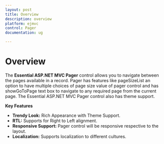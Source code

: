 ```yaml
---
layout: post
title: Overview
description: overview
platform: ejmvc
control: Pager
documentation: ug

---
```


# Overview

The **Essential ASP.NET MVC Pager** control allows you to navigate between the pages available in a record. Pager has features like pageSizeList an option to have multiple choices of page size value of pager control and has showGoToPage text box to navigate to any required page from the current page. The Essential ASP.NET MVC Pager control also has theme support.

**Key Features**

* **Trendy Look:** Rich Appearance with Theme Support.
* **RTL:** Supports for Right to Left alignment.
* **Responsive Support:** Pager control will be responsive respective to the layout.
* **Localization:** Supports localization to different cultures.